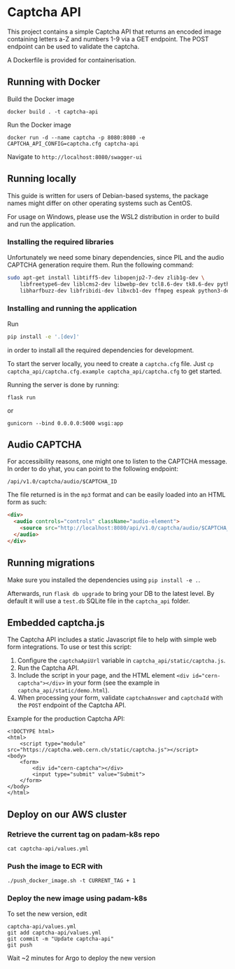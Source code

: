 # Captcha API

This project contains a simple Captcha API that returns an encoded image containing
letters a-Z and numbers 1-9 via a GET endpoint. The POST endpoint can be used to validate the
captcha.

A Dockerfile is provided for containerisation.

## Running with Docker

Build the Docker image

```
docker build . -t captcha-api
```

Run the Docker image

```
docker run -d --name captcha -p 8080:8080 -e CAPTCHA_API_CONFIG=captcha.cfg captcha-api
```

Navigate to `http://localhost:8080/swagger-ui`

## Running locally

This guide is written for users of Debian-based systems, the package names might differ on other operating systems such as CentOS.

For usage on Windows, please use the WSL2 distribution in order to build and run the application.

### Installing the required libraries

Unfortunately we need some binary dependencies, since PIL and the audio CAPTCHA generation require them. Run the following command:

```bash
sudo apt-get install libtiff5-dev libopenjp2-7-dev zlib1g-dev \
    libfreetype6-dev liblcms2-dev libwebp-dev tcl8.6-dev tk8.6-dev python3-tk \
    libharfbuzz-dev libfribidi-dev libxcb1-dev ffmpeg espeak python3-dev
```

### Installing and running the application

Run

```bash
pip install -e '.[dev]'
```

in order to install all the required dependencies for development.

To start the server locally, you need to create a `captcha.cfg` file. Just `cp captcha_api/captcha.cfg.example captcha_api/captcha.cfg` to get started.

Running the server is done by running:

```
flask run
```

or

```
gunicorn --bind 0.0.0.0:5000 wsgi:app
```

## Audio CAPTCHA

For accessibility reasons, one might one to listen to the CAPTCHA message. In order to do yhat, you can point to the following endpoint:

```
/api/v1.0/captcha/audio/$CAPTCHA_ID
```

The file returned is in the `mp3` format and can be easily loaded into an HTML form as such:

```html
<div>
  <audio controls="controls" className="audio-element">
    <source src="http://localhost:8080/api/v1.0/captcha/audio/$CAPTCHA_ID" } />
  </audio>
</div>
```


## Running migrations

Make sure you installed the dependencies using `pip install -e .`.

Afterwards, run `flask db upgrade` to bring your DB to the latest level. By default it will use a `test.db` SQLite file in the `captcha_api` folder.


## Embedded captcha.js

The Captcha API includes a static Javascript file to help with simple web form integrations. To use or test this script:

1. Configure the `captchaApiUrl` variable in `captcha_api/static/captcha.js`.
2. Run the Captcha API.
3. Include the script in your page, and the HTML element `<div id="cern-captcha"></div>` in your form (see the example in `captcha_api/static/demo.html`).
4. When processing your form, validate `captchaAnswer` and `captchaId` with the `POST` endpoint of the Captcha API.

Example for the production Captcha API:

```
<!DOCTYPE html>
<html>
    <script type="module" src="https://captcha.web.cern.ch/static/captcha.js"></script>
<body>
    <form>
        <div id="cern-captcha"></div>
        <input type="submit" value="Submit">
    </form>
</body>
</html>
```


## Deploy on our AWS cluster

### Retrieve the current tag on padam-k8s repo


```
cat captcha-api/values.yml
```

### Push the image to ECR with

```
./push_docker_image.sh -t CURRENT_TAG + 1
```

### Deploy the new image using padam-k8s

To set the new version, edit

```
captcha-api/values.yml
git add captcha-api/values.yml
git commit -m "Update captcha-api"
git push
```

Wait ~2 minutes for Argo to deploy the new version
